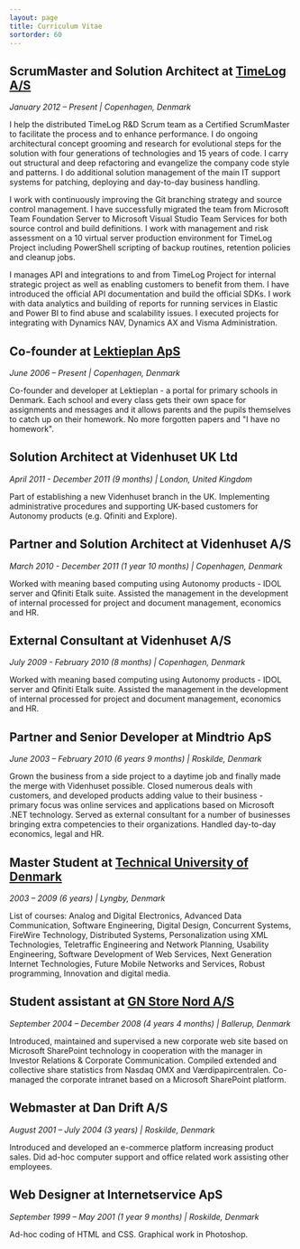 ```yaml
---
layout: page
title: Curriculum Vitae
sortorder: 60
---
```


## ScrumMaster and Solution Architect at [TimeLog A/S](http://www.timelog.dk)

*January 2012 – Present \| Copenhagen, Denmark*

I help the distributed TimeLog R&D Scrum team as a Certified ScrumMaster to facilitate the process and to enhance performance. I do ongoing architectural concept grooming and research for evolutional steps for the solution with four generations of technologies and 15 years of code. I carry out structural and deep refactoring and evangelize the company code style and patterns. I do additional solution management of the main IT support systems for patching, deploying and day-to-day business handling.

I work with continuously improving the Git branching strategy and source control management. I have successfully migrated the team from Microsoft Team Foundation Server to Microsoft Visual Studio Team Services for both source control and build definitions. I work with management and risk assessment on a 10 virtual server production environment for TimeLog Project including PowerShell scripting of backup routines, retention policies and cleanup jobs.

I manages API and integrations to and from TimeLog Project for internal strategic project as well as enabling customers to benefit from them. I have introduced the official API documentation and build the official SDKs. I work with data analytics and building of reports for running services in Elastic and Power BI to find abuse and scalability issues. I executed projects for integrating with Dynamics NAV, Dynamics AX and Visma Administration.

## Co-founder at [Lektieplan ApS](http://www.lektieplan.dk) 

*June 2006 – Present \| Copenhagen, Denmark*

Co-founder and developer at Lektieplan - a portal for primary schools in Denmark. Each school and every class gets their own space for assignments and messages and it allows parents and the pupils themselves to catch up on their homework. No more forgotten papers and "I have no homework".

## Solution Architect at Videnhuset UK Ltd

*April 2011 - December 2011 (9 months) \| London, United Kingdom* 

Part of establishing a new Videnhuset branch in the UK. Implementing administrative procedures and supporting UK-based customers for Autonomy products (e.g. Qfiniti and Explore).

## Partner and Solution Architect at Videnhuset A/S

*March 2010 - December 2011 (1 year 10 months) \| Copenhagen, Denmark*

Worked with meaning based computing using Autonomy products - IDOL server and Qfiniti Etalk suite. Assisted the management in the development of internal processed for project and document management, economics and HR.

## External Consultant at Videnhuset A/S

*July 2009 - February 2010 (8 months) \| Copenhagen, Denmark*

Worked with meaning based computing using Autonomy products - IDOL server and Qfiniti Etalk suite. Assisted the management in the development of internal processed for project and document management, economics and HR.

## Partner and Senior Developer at Mindtrio ApS

*June 2003 – February 2010 (6 years 9 months) \| Roskilde, Denmark*

Grown the business from a side project to a daytime job and finally made the merge with Videnhuset possible. Closed numerous deals with customers, and developed products adding value to their business - primary focus was online services and applications based on Microsoft .NET technology. Served as external consultant for a number of businesses bringing extra competencies to their organizations. Handled day-to-day economics, legal and HR.

## Master Student at [Technical University of Denmark](http://www.dtu.dk)

*2003 – 2009 (6 years) \| Lyngby, Denmark*

List of courses: Analog and Digital Electronics, Advanced Data Communication, Software Engineering, Digital Design, Concurrent Systems, FireWire Technology, Distributed Systems, Personalization using XML Technologies, Teletraffic Engineering and Network Planning, Usability Engineering, Software Development of Web Services, Next Generation Internet Technologies, Future Mobile Networks and Services, Robust programming, Innovation and digital media.

## Student assistant at [GN Store Nord A/S](http://www.gn.com)

*September 2004 – December 2008 (4 years 4 months) \| Ballerup, Denmark*

Introduced, maintained and supervised a new corporate web site based on Microsoft SharePoint technology in cooperation with the manager in Investor Relations & Corporate Communication. Compiled extended and collective share statistics from Nasdaq OMX and Værdipapircentralen. Co-managed the corporate intranet based on a Microsoft SharePoint platform.

## Webmaster at Dan Drift A/S

*August 2001 – July 2004 (3 years) \| Roskilde, Denmark*

Introduced and developed an e-commerce platform increasing product sales. Did ad-hoc computer support and office related work assisting other employees.

## Web Designer at Internetservice ApS

*September 1999 – May 2001 (1 year 9 months) \| Roskilde, Denmark*

Ad-hoc coding of HTML and CSS. Graphical work in Photoshop.

